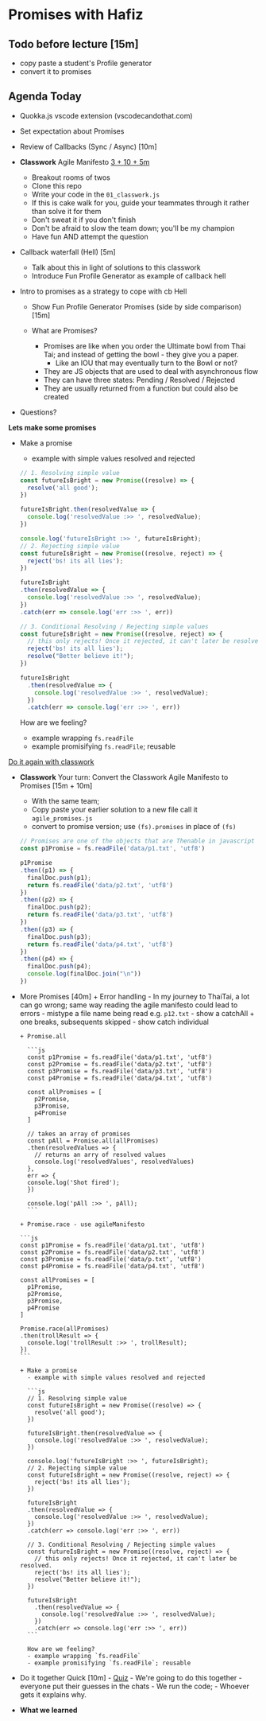 Promises with Hafiz
===

## Todo before lecture [15m]

- copy paste a student's Profile generator
- convert it to promises

## Agenda Today

- Quokka.js vscode extension (vscodecandothat.com)

- Set expectation about Promises

- Review of Callbacks (Sync / Async) [10m]

- **Classwork** Agile Manifesto [3 + 10 + 5m](https://github.com/hafbau/w2d4_classwork)
  + Breakout rooms of twos
  + Clone this repo
  + Write your code in the `01_classwork.js`
  + If this is cake walk for you, guide your teammates through it rather than solve it for them
  + Don't sweat it if you don't finish
  + Don't be afraid to slow the team down; you'll be my champion
  + Have fun AND attempt the question

- Callback waterfall (Hell) [5m]
  + Talk about this in light of solutions to this classwork
  + Introduce Fun Profile Generator as example of callback hell

- Intro to promises as a strategy to cope with cb Hell

  + Show Fun Profile Generator Promises (side by side comparison) [15m]

  + What are Promises?
    - Promises are like when you order the Ultimate bowl from Thai Tai; and instead of getting the bowl - they give you a paper.
      + Like an IOU that may eventually  turn to the Bowl or not?
    - They are JS objects that are used to deal with asynchronous flow
    - They can have three states: Pending / Resolved / Rejected
    - They are usually returned from a function but could also be created


- Questions?

**Lets make some promises**

+ Make a promise
  - example with simple values resolved and rejected

  ```js
  // 1. Resolving simple value
  const futureIsBright = new Promise((resolve) => {
    resolve('all good');
  })

  futureIsBright.then(resolvedValue => {
    console.log('resolvedValue :>> ', resolvedValue);
  })

  console.log('futureIsBright :>> ', futureIsBright);
  // 2. Rejecting simple value
  const futureIsBright = new Promise((resolve, reject) => {
    reject('bs! its all lies');
  })

  futureIsBright
  .then(resolvedValue => {
    console.log('resolvedValue :>> ', resolvedValue);
  })
  .catch(err => console.log('err :>> ', err))

  // 3. Conditional Resolving / Rejecting simple values
  const futureIsBright = new Promise((resolve, reject) => {
    // this only rejects! Once it rejected, it can't later be resolved.
    reject('bs! its all lies');
    resolve("Better believe it!");
  })

  futureIsBright
    .then(resolvedValue => {
      console.log('resolvedValue :>> ', resolvedValue);
    })
    .catch(err => console.log('err :>> ', err))
  ```

  How are we feeling?
  - example wrapping `fs.readFile`
  - example promisifying `fs.readFile`; reusable


[Do it again with classwork](12m??)
- **Classwork** Your turn: Convert the Classwork Agile Manifesto to Promises [15m + 10m]
  + With the same team;
  + Copy paste your earlier solution to a new file
  call it `agile_promises.js`
  + convert to promise version; use `(fs).promises` in place of `(fs)`

  ```js
  // Promises are one of the objects that are Thenable in javascript
  const p1Promise = fs.readFile('data/p1.txt', 'utf8')

  p1Promise
  .then((p1) => {
    finalDoc.push(p1);
    return fs.readFile('data/p2.txt', 'utf8')
  })
  .then((p2) => {
    finalDoc.push(p2);
    return fs.readFile('data/p3.txt', 'utf8')
  })
  .then((p3) => {
    finalDoc.push(p3);
    return fs.readFile('data/p4.txt', 'utf8')
  })
  .then((p4) => {
    finalDoc.push(p4);
    console.log(finalDoc.join("\n"))
  })
  ```


- More Promises [40m]
      + Error handling
        - In my journey to ThaiTai, a lot can go wrong; same way reading the agile manifesto could lead to errors
        - mistype a file name being read e.g. `p12.txt`
        - show a catchAll
         + one breaks, subsequents skipped
        - show catch individual

      + Promise.all

        ```js
        const p1Promise = fs.readFile('data/p1.txt', 'utf8')
        const p2Promise = fs.readFile('data/p2.txt', 'utf8')
        const p3Promise = fs.readFile('data/p3.txt', 'utf8')
        const p4Promise = fs.readFile('data/p4.txt', 'utf8')

        const allPromises = [
          p2Promise,
          p3Promise,
          p4Promise
        ]

        // takes an array of promises
        const pAll = Promise.all(allPromises)
        .then(resolvedValues => {
          // returns an arry of resolved values
          console.log('resolvedValues', resolvedValues)
        },
        err => {
        console.log('Shot fired');
        })

        console.log('pAll :>> ', pAll);
        ```

      + Promise.race - use agileManifesto

      ```js
      const p1Promise = fs.readFile('data/p1.txt', 'utf8')
      const p2Promise = fs.readFile('data/p2.txt', 'utf8')
      const p3Promise = fs.readFile('data/p.txt', 'utf8')
      const p4Promise = fs.readFile('data/p4.txt', 'utf8')

      const allPromises = [
        p1Promise,
        p2Promise,
        p3Promise,
        p4Promise
      ]

      Promise.race(allPromises)
      .then(trollResult => {
        console.log('trollResult :>> ', trollResult);
      })
      ```

      + Make a promise
        - example with simple values resolved and rejected

        ```js
        // 1. Resolving simple value
        const futureIsBright = new Promise((resolve) => {
          resolve('all good');
        })

        futureIsBright.then(resolvedValue => {
          console.log('resolvedValue :>> ', resolvedValue);
        })

        console.log('futureIsBright :>> ', futureIsBright);
        // 2. Rejecting simple value
        const futureIsBright = new Promise((resolve, reject) => {
          reject('bs! its all lies');
        })

        futureIsBright
        .then(resolvedValue => {
          console.log('resolvedValue :>> ', resolvedValue);
        })
        .catch(err => console.log('err :>> ', err))

        // 3. Conditional Resolving / Rejecting simple values
        const futureIsBright = new Promise((resolve, reject) => {
          // this only rejects! Once it rejected, it can't later be resolved.
          reject('bs! its all lies');
          resolve("Better believe it!");
        })

        futureIsBright
          .then(resolvedValue => {
            console.log('resolvedValue :>> ', resolvedValue);
          })
          .catch(err => console.log('err :>> ', err))
        ```

        How are we feeling?
        - example wrapping `fs.readFile`
        - example promisifying `fs.readFile`; reusable


- Do it together Quick [10m]
      - [Quiz](https://gist.github.com/hafbau/d6a023b7aff7f0dae80c11d4c23ec026)
      - We're going to do this together
      - everyone put their guesses in the chats
      - We run the code;
      - Whoever gets it explains why.

- **What we learned**
